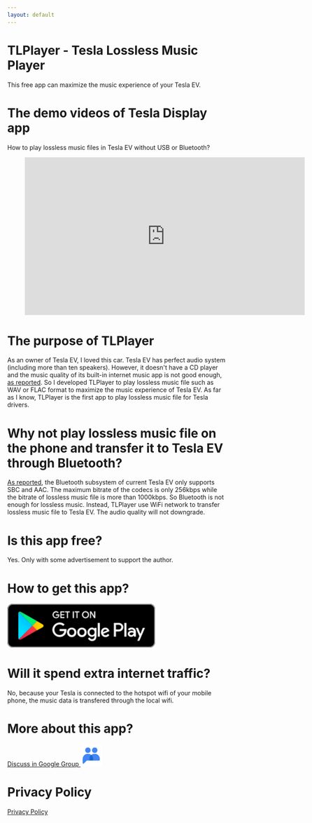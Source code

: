```yaml
---
layout: default
---
```


# TLPlayer - Tesla Lossless Music Player

This free app can maximize the music experience of your Tesla EV.

# The demo videos of Tesla Display app

How to play lossless music files in Tesla EV without USB or Bluetooth?
<!-- blank line -->
<figure class="video_container">
  <iframe width="640" height="360" src="https://www.youtube.com/embed/5IFyIzr1Iu0" frameborder="0" allowfullscreen="true"> </iframe>
</figure>
<!-- blank line -->

# The purpose of TLPlayer

As an owner of Tesla EV, I loved this car. Tesla EV has perfect audio system (including more than ten speakers).
However, it doesn't have a CD player and the music quality of its built-in internet music app is not good enough, 
<a href="https://www.notateslaapp.com/news/1111/apple-music-audio-quality-in-your-tesla-compared-to-spotify-and-tidal">as reported</a>.
So I developed TLPlayer to play lossless music file such as WAV or FLAC format to maximize the music experience of Tesla EV.
As far as I know, TLPlayer is the first app to play lossless music file for Tesla drivers.

# Why not play lossless music file on the phone and transfer it to Tesla EV through Bluetooth?
<a href="https://undecidedmf.com/episodes/tesla-model-3-audio-system-review">As reported</a>, the Bluetooth subsystem of current Tesla EV only supports SBC and AAC.
The maximum bitrate of the codecs is only 256kbps while the bitrate of lossless music file is more than 1000kbps. So Bluetooth is not enough for lossless music.
Instead, TLPlayer use WiFi network to transfer lossless music file to Tesla EV. The audio quality will not downgrade.

# Is this app free?

Yes. Only with some advertisement to support the author.

# How to get this app?

<a href ="https://play.google.com/store/apps/details?id=com.tlplayer&referrer=utm_source%3Dgithub%26utm_medium%3Dorganic"><img src="./google-play-badge.svg" height="100px"></a>

# Will it spend extra internet traffic?

No, because your Tesla is connected to the hotspot wifi of your mobile phone, the music data is transfered through the local wifi. 

# More about this app?

<a href ="https://groups.google.com/g/tesla-lossless-music-player" target="_blank">Discuss in Google Group <img src="group.png" height=50px></a>

# Privacy Policy

<a href ="https://sites.google.com/view/tlplayer/home" target="_blank">Privacy Policy</a>